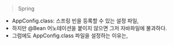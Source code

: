 > Spring
- AppConfig.class: 스프링 빈을 등록할 수 있는 설정 파일,
- 하지만 @Bean 어노테이션을 붙이지 않으면 그저 자바파일에 불과하다.
- 그럼에도 AppConfig.class 파일을 설정하는 이유는, 